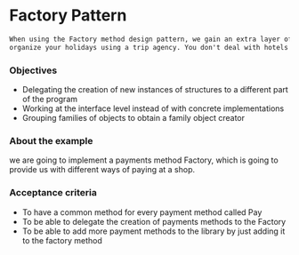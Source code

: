 # Factory Pattern
```xml 
When using the Factory method design pattern, we gain an extra layer of encapsulation so that our program can grow in a controlled environment. With the Factory method, we delegate the creation of families of objects to a different package or object to abstract us from the knowledge of the pool of possible objects we could use. Imagine that you want to
organize your holidays using a trip agency. You don't deal with hotels and traveling and you just tell the agency the destination you are interested in so that they provide you with everything you need. The trip agency represents a Factory of trips.
```

### Objectives
- Delegating the creation of new instances of structures to a different part of the
program
- Working at the interface level instead of with concrete implementations
- Grouping families of objects to obtain a family object creator

### About the example
we are going to implement a payments method Factory, which is going to
provide us with different ways of paying at a shop.

### Acceptance criteria
- To have a common method for every payment method called Pay
- To be able to delegate the creation of payments methods to the Factory
- To be able to add more payment methods to the library by just adding it to the
factory method